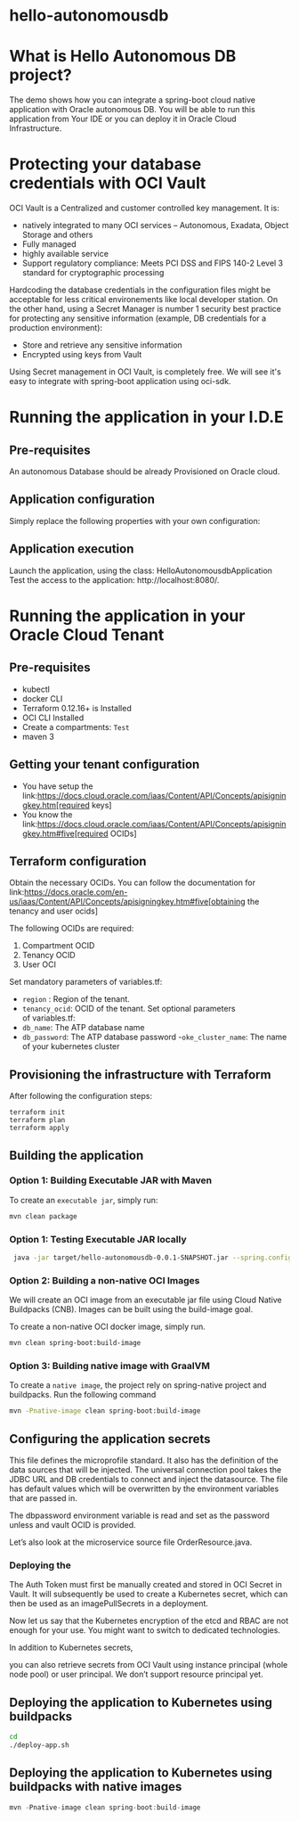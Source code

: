 # hello-autonomousdb

# What is Hello Autonomous DB project?
The demo shows how you can integrate a spring-boot cloud native application with Oracle autonomous DB.
You will be able to run this application from Your IDE or you can deploy it in Oracle Cloud Infrastructure.

# Protecting your database credentials with OCI Vault 

OCI Vault is a Centralized and customer controlled key management.
It is: 
- natively integrated to many OCI services – Autonomous, Exadata, Object Storage and others
- Fully managed
- highly available service
- Support regulatory compliance: Meets PCI DSS and FIPS 140-2 Level 3 standard for cryptographic processing

Hardcoding the database credentials in the configuration files might be acceptable for less critical environements like local developer station.
On the other hand, using a Secret Manager is number 1 security best practice for protecting any sensitive information (example, DB credentials for a production environment):
- Store and retrieve any sensitive information
- Encrypted using keys from Vault

Using Secret management in OCI Vault, is completely free. 
We will see it's easy to integrate with spring-boot application using oci-sdk.

# Running the application in your I.D.E

## Pre-requisites
An autonomous Database should be already Provisioned on Oracle cloud.
## Application configuration
Simply replace the following properties with your own configuration:
## Application execution
Launch the application, using the class: HelloAutonomousdbApplication
Test the access to the application: http://localhost:8080/.


# Running the application in your Oracle Cloud Tenant
## Pre-requisites
- kubectl
- docker CLI
- Terraform 0.12.16+ is Installed
- OCI CLI Installed
- Create a compartments: `Test`
- maven 3

## Getting your tenant configuration
- You have setup the link:https://docs.cloud.oracle.com/iaas/Content/API/Concepts/apisigningkey.htm[required keys]
- You know the link:https://docs.cloud.oracle.com/iaas/Content/API/Concepts/apisigningkey.htm#five[required OCIDs]

## Terraform configuration

Obtain the necessary OCIDs. You can follow the documentation for link:https://docs.oracle.com/en-us/iaas/Content/API/Concepts/apisigningkey.htm#five[obtaining the tenancy and user ocids]

The following OCIDs are required:

1. Compartment OCID
2. Tenancy OCID
3. User OCI

Set mandatory parameters of variables.tf:
- `region` : Region of the tenant.
- `tenancy_ocid`: OCID of the tenant.
Set optional parameters of variables.tf:
- `db_name`: The ATP database name
- `db_password`: The ATP database password
-`oke_cluster_name`: The name of your kubernetes cluster


## Provisioning the infrastructure with Terraform

After following the configuration steps:
```
terraform init
terraform plan
terraform apply
```

## Building the application 

### Option 1: Building Executable JAR with Maven
To create an `executable jar`, simply run:

```sh
mvn clean package
```

### Option 1: Testing Executable JAR locally

```sh
 java -jar target/hello-autonomousdb-0.0.1-SNAPSHOT.jar --spring.config.location=/Users/bnasslah/Documents/workspace/hello-autonomousdb/src/main/resources/
```

### Option 2: Building a non-native OCI Images
We will create an OCI image from an executable jar file using Cloud Native Buildpacks (CNB).
Images can be built using the build-image goal.

To create a non-native OCI docker image, simply run.

```sh
mvn clean spring-boot:build-image
```

### Option 3: Building native image with GraalVM
To create a `native image`, the project rely on spring-native project and buildpacks.
Run the following command

```sh
mvn -Pnative-image clean spring-boot:build-image
```


## Configuring the application secrets

This file defines the microprofile standard. It also has the definition of the data sources that will be injected. 
The universal connection pool takes the JDBC URL and DB credentials to connect and inject the datasource. 
The file has default values which will be overwritten by the environment variables that are passed in.

The dbpassword environment variable is read and set as the password unless and vault OCID is provided.

Let’s also look at the microservice source file OrderResource.java.


### Deploying the

The Auth Token must first be manually created and stored in OCI Secret in Vault.
It will subsequently be used to create a Kubernetes secret, which can then be used as an imagePullSecrets in a deployment. 

Now let us say that the Kubernetes encryption of the etcd and RBAC are not enough for your use. You might want to switch to dedicated technologies. 

In addition to Kubernetes secrets,

 you can also retrieve secrets from OCI Vault using instance principal (whole node pool) or user principal. We don’t support resource principal yet.

## Deploying the application to Kubernetes using buildpacks
```sh
cd 
./deploy-app.sh
```

## Deploying the application to Kubernetes using buildpacks with native images

```java
mvn -Pnative-image clean spring-boot:build-image
```
